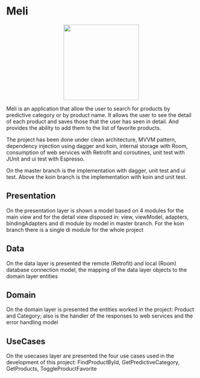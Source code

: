 # Meli

<p align="center">
  <img src="https://i.imgur.com/EajLTeN.gif" width="200" />
</p>

Meli is an application that allow the user to search for products by predictive category or by product name. It allows the user to see the detail of each product and saves those that the user has seen in detail. And provides the ability to add them to the list of favorite products.

The project has been done under clean architecture, MVVM pattern, dependency injection using dagger and koin, internal storage with Room, consumption of web services with Retrofit and coroutines, unit test with JUnit and ui test with Espresso.

On the master branch is the implementation with dagger, unit test and ui test.
Above the koin branch is the implementation with koin and unit test.

## Presentation
On the presentation layer is shown a model based on 4 modules for the main view and for the detail view disposed in: view, viewModel, adapters, bindingAdapters and di module by model in master branch. For the koin branch there is a single di module for the whole project

## Data
On the data layer is presented the remote (Retrofit) and local (Room) database connection model, the mapping of the data layer objects to the domain layer entities

## Domain
On the domain layer is presented the entities worked in the project: Product and Category; also is the handler of the responses to web services and the error handling model

## UseCases
On the usecases layer are presented the four use cases used in the development of this project: FindProductById, GetPredictiveCategory, GetProducts, ToggleProductFavorite
